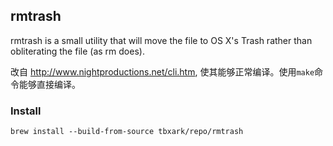 ## rmtrash

rmtrash is a small utility that will move the file to OS X's Trash rather than obliterating the file (as rm does).


改自 http://www.nightproductions.net/cli.htm, 使其能够正常编译。使用`make`命令能够直接编译。


### Install

```shell
brew install --build-from-source tbxark/repo/rmtrash
```
